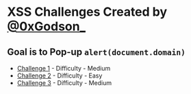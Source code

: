 # XSS Challenges Created by <a href="https://twitter.com/0xGodson_">@0xGodson_</a>

## Goal is to Pop-up `alert(document.domain)`

*  <a href="/chal1/">Challenge 1</a> - Difficulty - Medium
*  <a href="/chal2/">Challenge 2</a> - Difficulty - Easy
*  <a href="/chal3/">Challenge 3</a> - Difficulty - Medium
